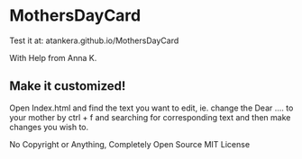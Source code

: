 # MothersDayCard

Test it at: atankera.github.io/MothersDayCard

With Help from Anna K.

Make it customized!
-------------------

Open Index.html and find the text you want to edit, ie. change the Dear .... to your mother by ctrl + f  and searching for corresponding text and then make changes you wish to.


No Copyright or Anything, Completely Open Source MIT License
